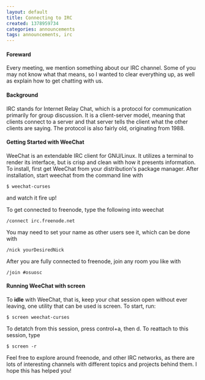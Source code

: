 ```yaml
---
layout: default
title: Connecting to IRC
created: 1378959734
categories: announcements
tags: announcements, irc
---
```

#### Foreward

Every meeting, we mention something about our IRC channel. Some of you may not know what that means, so I wanted to clear everything up, as well as explain how to get chatting with us.

#### Background

IRC stands for Internet Relay Chat, which is a protocol for communication primarily for group discussion. It is a client-server model, meaning that clients connect to a server and that server tells the client what the other clients are saying. The protocol is also fairly old, originating from 1988.

#### Getting Started with WeeChat

WeeChat is an extendable IRC client for GNU/Linux. It utilizes a terminal to render its interface, but is crisp and clean with how it presents information. To install, first get WeeChat from your distribution's package manager. After installation, start weechat from the command line with

```$ weechat-curses```

and watch it fire up!

To get connected to freenode, type the following into weechat

```/connect irc.freenode.net```

You may need to set your name as other users see it, which can be done with

```/nick yourDesiredNick```

After you are fully connected to freenode, join any room you like with

```/join #osuosc```

#### Running WeeChat with screen

To **idle** with WeeChat, that is, keep your chat session open without ever leaving, one utility that can be used is screen. To start, run:

```$ screen weechat-curses```

To detatch from this session, press control+a, then d. To reattach to this session, type

```$ screen -r```

Feel free to explore around freenode, and other IRC networks, as there are lots of interesting channels with different topics and projects behind them. I hope this has helped you!
